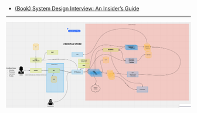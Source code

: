 - [(Book) System Design Interview: An Insider’s Guide](https://b-ok.lat/book/11034331/b3b475/?wrongHash)

----

![System Design - Janderson](System%20Design%20-%20Janderson.png)